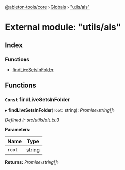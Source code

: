 [@ableton-tools/core](../README.md) › [Globals](../globals.md) › ["utils/als"](_utils_als_.md)

# External module: "utils/als"

## Index

### Functions

* [findLiveSetsInFolder](_utils_als_.md#const-findlivesetsinfolder)

## Functions

### `Const` findLiveSetsInFolder

▸ **findLiveSetsInFolder**(`root`: string): *Promise‹string[]›*

*Defined in [src/utils/als.ts:3](https://github.com/janbiasi/ableton-tools/blob/d96cf3a/packages/core/src/utils/als.ts#L3)*

**Parameters:**

Name | Type |
------ | ------ |
`root` | string |

**Returns:** *Promise‹string[]›*
